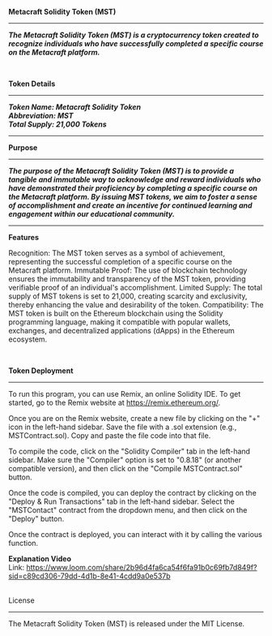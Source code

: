**Metacraft Solidity Token (MST)**
***
***The Metacraft Solidity Token (MST) is a cryptocurrency token created to recognize individuals who have successfully completed a specific course on the Metacraft platform.***

<br>

**Token Details**
***
***Token Name: Metacraft Solidity Token <br> Abbreviation: MST <br> Total Supply: 21,000 Tokens***

***
**Purpose**
***

***The purpose of the Metacraft Solidity Token (MST) is to provide a tangible and immutable way to acknowledge and reward individuals who have demonstrated their proficiency by completing a specific course on the Metacraft platform. By issuing MST tokens, we aim to foster a sense of accomplishment and create an incentive for continued learning and engagement within our educational community.***

***
**Features**

Recognition: The MST token serves as a symbol of achievement, representing the successful completion of a specific course on the Metacraft platform.
Immutable Proof: The use of blockchain technology ensures the immutability and transparency of the MST token, providing verifiable proof of an individual's accomplishment.
Limited Supply: The total supply of MST tokens is set to 21,000, creating scarcity and exclusivity, thereby enhancing the value and desirability of the token.
Compatibility: The MST token is built on the Ethereum blockchain using the Solidity programming language, making it compatible with popular wallets, exchanges, and decentralized applications (dApps) in the Ethereum ecosystem.

<br>

**Token Deployment**

***
To run this program, you can use Remix, an online Solidity IDE. To get started, go to the Remix website at https://remix.ethereum.org/.

Once you are on the Remix website, create a new file by clicking on the "+" icon in the left-hand sidebar. Save the file with a .sol extension (e.g., MSTContract.sol). Copy and paste the file code into that file.

To compile the code, click on the "Solidity Compiler" tab in the left-hand sidebar. Make sure the "Compiler" option is set to "0.8.18" (or another compatible version), and then click on the "Compile MSTContract.sol" button.

Once the code is compiled, you can deploy the contract by clicking on the "Deploy & Run Transactions" tab in the left-hand sidebar. Select the "MSTContact" contract from the dropdown menu, and then click on the "Deploy" button.

Once the contract is deployed, you can interact with it by calling the various function. 

**Explanation Video**
<br>
Link: https://www.loom.com/share/2b96d4fa6ca54f6fa91b0c69fb7d849f?sid=c89cd306-79dd-4d1b-8e41-4cdd9a0e537b
<br>

<br>
License

***

The Metacraft Solidity Token (MST) is released under the MIT License.
